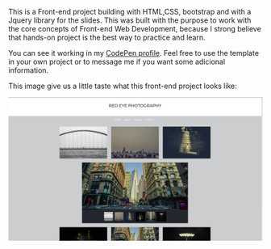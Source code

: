 <p>This is a Front-end project building with HTML,CSS, bootstrap and with a Jquery library for the slides. This was built with the purpose to work with the core concepts of Front-end Web Development, because I strong believe that hands-on project is the best way to practice and learn.</p>

<p>You can see it working in my <a href="http://codepen.io/LuKrebs/full/gmqogR/">CodePen profile</a>. Feel free to use the template in your own project or to message me if you want some adicional information.</p>

<p>This image give us a little taste what this front-end project looks like: </p>

<a href="http://codepen.io/LuKrebs/full/gmqogR/"><img src="img/red-eye-photography.png"></a>
